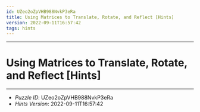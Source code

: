 ```yaml
---
id: UZeo2oZpVHB988NvkP3eRa
title: Using Matrices to Translate, Rotate, and Reflect [Hints]
version: 2022-09-11T16:57:42
tags: hints
---
```


--------------------------------------------------------------------------------------------

# Using Matrices to Translate, Rotate, and Reflect [Hints]

--------------------------------------------------------------------------------------------

* _Puzzle ID_: UZeo2oZpVHB988NvkP3eRa
* _Hints Version_: 2022-09-11T16:57:42
